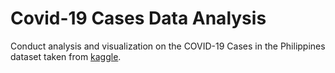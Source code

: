 # Covid-19 Cases Data Analysis

Conduct analysis and visualization on the COVID-19 Cases in the Philippines dataset taken from [kaggle](https://www.kaggle.com/datasets/cvronao/covid19-philippine-dataset).
